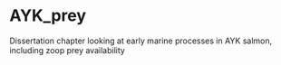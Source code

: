 # AYK_prey
Dissertation chapter looking at early marine processes in AYK salmon, including zoop prey availability 
